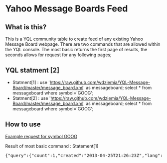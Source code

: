 Yahoo Message Boards Feed
====================================

<h2>What is this?</h2>
This is a YQL community table to create feed of any existing Yahoo Message Board webpage. There are two commands that are allowed within the YQL console. The most basic returns the first page of results, the seconds allows for request for any following pages;

<h2>YQL statment [2]</h2>

* Statment[1] : use 'https://raw.github.com/wdziemia/YQL-Message-Board/master/message_board.xml' as messageboard; select * from messageboard where symbol='GOOG';
* Statment[2] : use 'https://raw.github.com/wdziemia/YQL-Message-Board/master/message_board.xml' as messageboard; select * from messageboard where symbol='GOOG';


<h2>How to use</h2>
<a href="http://query.yahooapis.com/v1/public/yql?q=use%20'https%3A%2F%2Fraw.github.com%2Fwdziemia%2FYQL-Message-Board%2Fmaster%2Fmessage_board.xml'%20as%20messageboard%3B%20select%20*%20from%20messageboard%20where%20symbol%3D'GOOG'%3B&format=json&callback=">Example request for symbol GOOG</a>
			

Result of most basic command : Statement[1]
<pre>
{"query":{"count":1,"created":"2013-04-25T21:26:23Z","lang":"en-US","results":{"result":{"base_url":"http://finance.yahoo.com","next_page":"/mb/forumview/?&bn=12b865d6-8061-30c4-86c1-40adf7076aee&page=2","size":"20","symbol":"GOOG","message_board":{"messages":[{"title":"MM's Are Calling For A 10% GOOG Gain On Friday... To Around $900.00","link":"/mbview/threadview/?&bn=12b865d6-8061-30c4-86c1-40adf7076aee&tid=1366925088410-2237ad16-ab56-40c5-9e95-ad0af91fda27&tls=la%2Cd%2C0%2C3","published":{"time":"1 minute 35 seconds ago","user":"hotmanforahotwoman","user_link":"/mbview/userview/?&u=hotmanforahotwoman&bn=12b865d6-8061-30c4-86c1-40adf7076aee"},"popularity":{"up":"0","down":"0"},"replies":{"count":"0","last_date":"1 minute 35 seconds ago","last_user":"hotmanforahotwoman","last_user_link":"/mbview/userview/?&u=hotmanforahotwoman&bn=12b865d6-8061-30c4-86c1-40adf7076aee"}},{"title":"GOOG is \"The King\" always was","link":"/mbview/threadview/?&bn=12b865d6-8061-30c4-86c1-40adf7076aee&tid=1366923985874-e56cc13f-ac82-4a3c-ab76-46590bbbc399&tls=la%2Cd%2C1%2C3","published":{"time":"19 minutes ago","user":"actionspread","user_link":"/mbview/userview/?&u=actionspread&bn=12b865d6-8061-30c4-86c1-40adf7076aee"},"popularity":{"up":"0","down":"0"},"replies":{"count":"0","last_date":"19 minutes ago","last_user":"actionspread","last_user_link":"/mbview/userview/?&u=actionspread&bn=12b865d6-8061-30c4-86c1-40adf7076aee"}},{"title":"AAPL/GOOG?","link":"/mbview/threadview/?&bn=12b865d6-8061-30c4-86c1-40adf7076aee&tid=1366922185142-cbc13579-7b8f-49c5-914e-1b5917b204ce&tls=la%2Cd%2C2%2C3","published":{"time":"49 minutes ago","user":"platinum180","user_link":"/mbview/userview/?&u=platinum180&bn=12b865d6-8061-30c4-86c1-40adf7076aee"},"popularity":{"up":"0","down":"0"},"replies":{"count":"0","last_date":"49 minutes ago","last_user":"platinum180","last_user_link":"/mbview/userview/?&u=platinum180&bn=12b865d6-8061-30c4-86c1-40adf7076aee"}},{"title":"Any long timers here know if GOOG share price is sensititve to AMZN movement on their earn...","link":"/mbview/threadview/?&bn=12b865d6-8061-30c4-86c1-40adf7076aee&tid=1366918812794-a7e1a4aa-e64c-475a-9074-d2c58db3b11d&tls=la%2Cd%2C3%2C3","published":{"time":"1 hour 46 minutes ago","user":"akara1ph","user_link":"/mbview/userview/?&u=akara1ph&bn=12b865d6-8061-30c4-86c1-40adf7076aee"},"popularity":{"up":"0","down":"0"},"replies":{"count":"1","last_date":"1 hour 5 minutes ago","last_user":"fracabuy","last_user_link":"/mbview/userview/?&u=fracabuy&bn=12b865d6-8061-30c4-86c1-40adf7076aee"}},{"title":"Mozilla HTML5 mobile OS new ecosystem..","link":"/mbview/threadview/?&bn=12b865d6-8061-30c4-86c1-40adf7076aee&tid=1366897110428-dd96e6d6-5db6-43f1-af89-17b016b8b697&tls=la%2Cd%2C4%2C3","published":{"time":"7 hours ago","user":"europe_and_usa","user_link":"/mbview/userview/?&u=europe_and_usa&bn=12b865d6-8061-30c4-86c1-40adf7076aee"},"popularity":{"up":"0","down":"0"},"replies":{"count":"4","last_date":"1 hour 33 minutes ago","last_user":"europe_and_usa","last_user_link":"/mbview/userview/?&u=europe_and_usa&bn=12b865d6-8061-30c4-86c1-40adf7076aee"}},{"title":"4 main negative factors in recent Google earning.","link":"/mbview/threadview/?&bn=12b865d6-8061-30c4-86c1-40adf7076aee&tid=1366896724136-f8f772c6-693a-4bab-8590-4a52511bc571&tls=la%2Cd%2C5%2C3","published":{"time":"7 hours ago","user":"europe_and_usa","user_link":"/mbview/userview/?&u=europe_and_usa&bn=12b865d6-8061-30c4-86c1-40adf7076aee"},"popularity":{"up":"0","down":"0"},"replies":{"count":"3","last_date":"2 hours 9 minutes ago","last_user":"europe_and_usa","last_user_link":"/mbview/userview/?&u=europe_and_usa&bn=12b865d6-8061-30c4-86c1-40adf7076aee"}},{"title":"MAKE YOURSELVES USEFUL SHORTS AND HELP ME GET THE REST OF MY CALLS CHEAPER LOL","link":"/mbview/threadview/?&bn=12b865d6-8061-30c4-86c1-40adf7076aee&tid=1366905640795-f8362da3-8cfc-4412-bc96-35f9804ac6d5&tls=la%2Cd%2C6%2C3","published":{"time":"5 hours ago","user":"greenegggs","user_link":"/mbview/userview/?&u=greenegggs&bn=12b865d6-8061-30c4-86c1-40adf7076aee"},"popularity":{"up":"0","down":"0"},"replies":{"count":"2","last_date":"2 hours 12 minutes ago","last_user":"silversplode","last_user_link":"/mbview/userview/?&u=silversplode&bn=12b865d6-8061-30c4-86c1-40adf7076aee"}},{"title":"*********I am astonished by these updates on GOOG stock*********","link":"/mbview/threadview/?&bn=12b865d6-8061-30c4-86c1-40adf7076aee&tid=1366915753081-9b4f434d-812e-4dec-9317-ba5a3aa0924a&tls=la%2Cd%2C7%2C3","published":{"time":"2 hours 37 minutes ago","user":"jasmine_dale91","user_link":"/mbview/userview/?&u=jasmine_dale91&bn=12b865d6-8061-30c4-86c1-40adf7076aee"},"popularity":{"up":"2","down":"0"},"replies":{"count":"2","last_date":"2 hours 33 minutes ago","last_user":"karen.openshaw1","last_user_link":"/mbview/userview/?&u=karen.openshaw1&bn=12b865d6-8061-30c4-86c1-40adf7076aee"}},{"title":"I could easily be wrong","link":"/mbview/threadview/?&bn=12b865d6-8061-30c4-86c1-40adf7076aee&tid=1366915711873-3dd6f556-edd1-46fe-935b-37a569dec2b4&tls=la%2Cd%2C8%2C3","published":{"time":"2 hours 37 minutes ago","user":"silversplode","user_link":"/mbview/userview/?&u=silversplode&bn=12b865d6-8061-30c4-86c1-40adf7076aee"},"popularity":{"up":"0","down":"0"},"replies":{"count":"0","last_date":"2 hours 37 minutes ago","last_user":"silversplode","last_user_link":"/mbview/userview/?&u=silversplode&bn=12b865d6-8061-30c4-86c1-40adf7076aee"}},{"title":"☛☛☛Almost BOSS BEAR time...we'll take ALL your JACK....Jack !.","link":"/mbview/threadview/?&bn=12b865d6-8061-30c4-86c1-40adf7076aee&tid=1366914580377-71eacd53-ce73-4b3c-bda3-c239a1591fff&tls=la%2Cd%2C9%2C3","published":{"time":"2 hours 56 minutes ago","user":"wallysworld18","user_link":"/mbview/userview/?&u=wallysworld18&bn=12b865d6-8061-30c4-86c1-40adf7076aee"},"popularity":{"up":"0","down":"0"},"replies":{"count":"0","last_date":"2 hours 56 minutes ago","last_user":"wallysworld18","last_user_link":"/mbview/userview/?&u=wallysworld18&bn=12b865d6-8061-30c4-86c1-40adf7076aee"}},{"title":"THE RACE TO $1,000 IS BETWEEN GOOG AND PCLN NOW.","link":"/mbview/threadview/?&bn=12b865d6-8061-30c4-86c1-40adf7076aee&tid=1366905050881-6d796049-198f-41ff-817c-527d57d95b6d&tls=la%2Cd%2C10%2C3","published":{"time":"5 hours ago","user":"greenegggs","user_link":"/mbview/userview/?&u=greenegggs&bn=12b865d6-8061-30c4-86c1-40adf7076aee"},"popularity":{"up":"0","down":"0"},"replies":{"count":"1","last_date":"3 hours ago","last_user":"biobum","last_user_link":"/mbview/userview/?&u=biobum&bn=12b865d6-8061-30c4-86c1-40adf7076aee"}},{"title":"PCLN TRYING TO CATCH UP WITH GOOG.","link":"/mbview/threadview/?&bn=12b865d6-8061-30c4-86c1-40adf7076aee&tid=1366910954327-372d9019-91bb-4101-b052-4906bba700e8&tls=la%2Cd%2C11%2C3","published":{"time":"3 hours ago","user":"greenegggs","user_link":"/mbview/userview/?&u=greenegggs&bn=12b865d6-8061-30c4-86c1-40adf7076aee"},"popularity":{"up":"0","down":"0"},"replies":{"count":"0","last_date":"3 hours ago","last_user":"greenegggs","last_user_link":"/mbview/userview/?&u=greenegggs&bn=12b865d6-8061-30c4-86c1-40adf7076aee"}},{"title":"GTC BUY ORDERS SET AND READY FOR RELOADING AGAIN. COME TO PAPPA!","link":"/mbview/threadview/?&bn=12b865d6-8061-30c4-86c1-40adf7076aee&tid=1366905541509-9d043d95-0737-410d-89ff-15d64697ef89&tls=la%2Cd%2C12%2C3","published":{"time":"5 hours ago","user":"greenegggs","user_link":"/mbview/userview/?&u=greenegggs&bn=12b865d6-8061-30c4-86c1-40adf7076aee"},"popularity":{"up":"0","down":"0"},"replies":{"count":"0","last_date":"5 hours ago","last_user":"greenegggs","last_user_link":"/mbview/userview/?&u=greenegggs&bn=12b865d6-8061-30c4-86c1-40adf7076aee"}},{"title":"WHO IS SCARED SO FAR? NOT DOWN VERY MUCH SO FAR. HOLD TIGHT.","link":"/mbview/threadview/?&bn=12b865d6-8061-30c4-86c1-40adf7076aee&tid=1366903892760-36712aac-e535-4917-88c6-81c9458a1c1c&tls=la%2Cd%2C13%2C3","published":{"time":"5 hours ago","user":"greenegggs","user_link":"/mbview/userview/?&u=greenegggs&bn=12b865d6-8061-30c4-86c1-40adf7076aee"},"popularity":{"up":"0","down":"0"},"replies":{"count":"1","last_date":"5 hours ago","last_user":"bluesjamj","last_user_link":"/mbview/userview/?&u=bluesjamj&bn=12b865d6-8061-30c4-86c1-40adf7076aee"}},{"title":"NICE TRY SHORTY! LOL","link":"/mbview/threadview/?&bn=12b865d6-8061-30c4-86c1-40adf7076aee&tid=1366899986973-de78462a-41bd-473d-a787-d87a345c0950&tls=la%2Cd%2C14%2C3","published":{"time":"6 hours ago","user":"greenegggs","user_link":"/mbview/userview/?&u=greenegggs&bn=12b865d6-8061-30c4-86c1-40adf7076aee"},"popularity":{"up":"0","down":"0"},"replies":{"count":"1","last_date":"5 hours ago","last_user":"bluesjamj","last_user_link":"/mbview/userview/?&u=bluesjamj&bn=12b865d6-8061-30c4-86c1-40adf7076aee"}},{"title":"NOT SHAKING ME OUT THE TREE! $$$$$","link":"/mbview/threadview/?&bn=12b865d6-8061-30c4-86c1-40adf7076aee&tid=1366900235105-dca77805-3694-46e2-bbb4-b02aee684f71&tls=la%2Cd%2C15%2C3","published":{"time":"6 hours ago","user":"greenegggs","user_link":"/mbview/userview/?&u=greenegggs&bn=12b865d6-8061-30c4-86c1-40adf7076aee"},"popularity":{"up":"0","down":"0"},"replies":{"count":"1","last_date":"5 hours ago","last_user":"bluesjamj","last_user_link":"/mbview/userview/?&u=bluesjamj&bn=12b865d6-8061-30c4-86c1-40adf7076aee"}},{"title":"I GUESS GLASS IS WORTH ABOUT 60 BILLION BASED ON VALUATION, DOA WILL FLOP LIKE A FISH","link":"/mbview/threadview/?&bn=12b865d6-8061-30c4-86c1-40adf7076aee&tid=1366903869870-fdb1e765-bd5a-4133-ab62-35de86b58021&tls=la%2Cd%2C16%2C3","published":{"time":"5 hours ago","user":"lumpycei","user_link":"/mbview/userview/?&u=lumpycei&bn=12b865d6-8061-30c4-86c1-40adf7076aee"},"popularity":{"up":"0","down":"0"},"replies":{"count":"0","last_date":"5 hours ago","last_user":"lumpycei","last_user_link":"/mbview/userview/?&u=lumpycei&bn=12b865d6-8061-30c4-86c1-40adf7076aee"}},{"title":"ONLY DOWN TO SCARE THE LAST FEW WEAK KNEES BEFORE TAKING TO HIGHER LEVELS LOL","link":"/mbview/threadview/?&bn=12b865d6-8061-30c4-86c1-40adf7076aee&tid=1366902146565-d138cd24-1664-44e0-9457-1071506ef2db&tls=la%2Cd%2C17%2C3","published":{"time":"6 hours ago","user":"greenegggs","user_link":"/mbview/userview/?&u=greenegggs&bn=12b865d6-8061-30c4-86c1-40adf7076aee"},"popularity":{"up":"0","down":"1"},"replies":{"count":"1","last_date":"6 hours ago","last_user":"greenegggs","last_user_link":"/mbview/userview/?&u=greenegggs&bn=12b865d6-8061-30c4-86c1-40adf7076aee"}},{"title":"See now, that wasn't so bad. Weak thrill ride lol!","link":"/mbview/threadview/?&bn=12b865d6-8061-30c4-86c1-40adf7076aee&tid=1366901080896-fd7b50e2-e522-4620-8507-6755b60fe72e&tls=la%2Cd%2C18%2C3","published":{"time":"6 hours ago","user":"greenegggs","user_link":"/mbview/userview/?&u=greenegggs&bn=12b865d6-8061-30c4-86c1-40adf7076aee"},"popularity":{"up":"0","down":"0"},"replies":{"count":"0","last_date":"6 hours ago","last_user":"greenegggs","last_user_link":"/mbview/userview/?&u=greenegggs&bn=12b865d6-8061-30c4-86c1-40adf7076aee"}},{"title":"Watch GOOG! We're Headed Towards $860 Now: Here's Why:","link":"/mbview/threadview/?&bn=12b865d6-8061-30c4-86c1-40adf7076aee&tid=1366191483057-d4076e4d-7857-488e-999d-ab3e7e02af84&tls=la%2Cd%2C19%2C3","published":{"time":"Apr 17, 2013 5:38 AM","user":"rogerdonna_1988","user_link":"/mbview/userview/?&u=rogerdonna_1988&bn=12b865d6-8061-30c4-86c1-40adf7076aee"},"popularity":{"up":"0","down":"0"},"replies":{"count":"5","last_date":"6 hours ago","last_user":"biobum","last_user_link":"/mbview/userview/?&u=biobum&bn=12b865d6-8061-30c4-86c1-40adf7076aee"}}]}}}}}
</pre>
